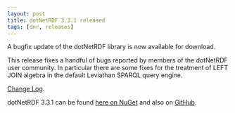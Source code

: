 ```yaml
---
layout: post
title: dotNetRDF 3.3.1 released
tags: [dnr, releases]
---
```


A bugfix update of the dotNetRDF library is now available for download. 

This release fixes a handful of bugs reported by members of the dotNetRDF user community. 
In particular there are some fixes for the treatment of LEFT JOIN algebra in the default Leviathan SPARQL query engine.

[Change Log](https://github.com/dotnetrdf/dotnetrdf/blob/master/ChangeLog.txt).

dotNetRDF 3.3.1 can be found [here on NuGet](https://www.nuget.org/packages/dotNetRDF/3.3.1) and also on [GitHub](https://github.com/dotnetrdf/dotnetrdf/releases/tag/v3.3.1).
